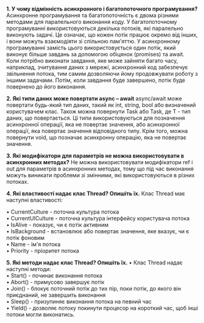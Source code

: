 **1.	У чому відмінність асинхронного і багатопоточного програмування?**
Асинхронне програмування та багатопоточність є двома різними методами для паралельного виконання коду. У багатопоточному програмуванні використовуються декілька потоків, які паралельно виконують задачі. Це означає, що кожен потік працює окремо від інших, і вони можуть взаємодіяти зі спільною пам'яттю.
У асинхронному програмуванні замість цього використовується один потік, який виконує більше завдань за допомогою обіцянок (promises) та await. Коли потрібно виконати завдання, яке може зайняти багато часу, наприклад, зчитування даних з мережі, асинхронний код забезпечує звільнення потока, тим самим дозволяючи йому продовжувати роботу з іншими задачами. Потім, коли завдання буде завершено, потік буде повернено до його виконання.

**2.	Які типи даних може повертати async – await**
async/await може повертати будь-який тип даних, такий як int, string, bool або визначений користувачем клас. Також можна повернути Task або Task<T>, де T - тип даних, що повертається. Ці типи використовуються для позначення асинхронної операції, яка не повертає значення, або асинхронної операції, яка повертає значення відповідного типу. Крім того, можна повернути void, що позначає асинхронну операцію, яка не повертає значення.

**3.	Які модифікатори для параметрів не можна використовувати  в асинхронних методах?**
Не можна використовувати модифікатори ref і out для параметрів в асинхронних методах, тому що під час виконання можуть виникати проблеми зі змінними, які використовуються в різних потоках.

**4.	Які властивості надає клас Thread? Опишіть їх.**
Клас Thread має наступні властивості:

• CurrentCulture - поточна культура потока<br />
• CurrentUICulture - поточна культура інтерфейсу користувача потока<br />
• IsAlive - показує, чи є потік активним<br />
• IsBackground - встановлює або повертає значення, яке вказує, чи є потік фоновим<br />
• Name - ім'я потока<br />
• Priority - пріоритет потока

**5.	Які методи надає клас Thread? Опишіть їх.**
• Клас Thread надає наступні методи:<br />
• Start() - починає виконання потока<br />
• Abort() - примусово завершує потік<br />
• Join() - блокує поточний потік до тих пір, поки потік, до якого він приєднаний, не завершить виконання<br />
• Sleep() - призупиняє виконання потока на певний час<br />
• Yield() - дозволяє потоку покинути процесор на короткий час, щоб інші потоки могли виконатись.<br />
